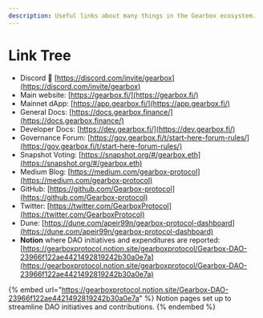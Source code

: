 ```yaml
---
description: Useful links about many things in the Gearbox ecosystem.
---
```


# Link Tree

* Discord 👾 [https://discord.com/invite/gearbox](https://discord.com/invite/gearbox)
* Main website: [https://gearbox.fi/](https://gearbox.fi/)
* Mainnet dApp: [https://app.gearbox.fi/](https://app.gearbox.fi/)
* General Docs: [https://docs.gearbox.finance/](https://docs.gearbox.finance/)
* Developer Docs: [https://dev.gearbox.fi/](https://dev.gearbox.fi/)
* Governance Forum: [https://gov.gearbox.fi/t/start-here-forum-rules/](https://gov.gearbox.fi/t/start-here-forum-rules/)
* Snapshot Voting: [https://snapshot.org/#/gearbox.eth](https://snapshot.org/#/gearbox.eth)
* Medium Blog: [https://medium.com/gearbox-protocol](https://medium.com/gearbox-protocol)
* GitHub: [https://github.com/Gearbox-protocol](https://github.com/Gearbox-protocol)
* Twitter: [https://twitter.com/GearboxProtocol](https://twitter.com/GearboxProtocol)
* Dune: [https://dune.com/apeir99n/gearbox-protocol-dashboard](https://dune.com/apeir99n/gearbox-protocol-dashboard)
* **Notion** where DAO initiatives and expenditures are reported: [https://gearboxprotocol.notion.site/gearboxprotocol/Gearbox-DAO-23966f122ae4421492819242b30a0e7a](https://gearboxprotocol.notion.site/gearboxprotocol/Gearbox-DAO-23966f122ae4421492819242b30a0e7a)

{% embed url="https://gearboxprotocol.notion.site/Gearbox-DAO-23966f122ae4421492819242b30a0e7a" %}
Notion pages set up to streamline DAO initiatives and contributions.
{% endembed %}
